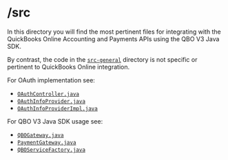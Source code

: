 /src
====

In this directory you will find the most pertinent files for integrating with the QuickBooks Online Accounting and Payments APIs using the QBO V3 Java SDK.

By contrast, the code in the [`src-general`](../src-general) directory is not specific or pertinent to QuickBooks Online integration.

For OAuth implementation see:
  - [`OAuthController.java`](src/main/java/com/intuit/developer/sampleapp/ecommerce/controller/OAuthController.java)
  - [`OAuthInfoProvider.java`](src/main/java/com/intuit/developer/sampleapp/ecommerce/oauth/OAuthInfoProvider.java)
  - [`OAuthInfoProviderImpl.java`](src/main/java/com/intuit/developer/sampleapp/ecommerce/controllers/OAuthInfoProviderImpl.java)

For QBO V3 Java SDK usage see:
  - [`QBOGateway.java`](src/main/java/com/intuit/developer/sampleapp/ecommerce/qbo/QBOGateway.java)
  - [`PaymentGateway.java`](src/main/java/com/intuit/developer/sampleapp/ecommerce/qbo/PaymentGateway.java)
  - [`QBOServiceFactory.java`](src/main/java/com/intuit/developer/sampleapp/ecommerce/qbo/QBOServiceFactory.java)
